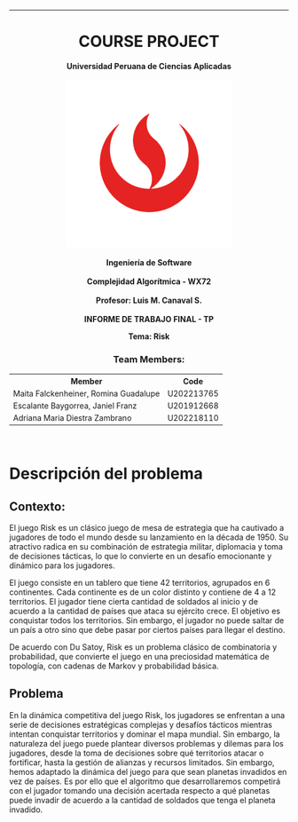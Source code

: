 <hr>

# <center>COURSE PROJECT</center>

<p align="center">
	<strong>Universidad Peruana de Ciencias Aplicadas</strong><br>
<br>
	<img src="/assets/logo-upc.png"></img><br>
<br>
	<strong>Ingeniería de Software </strong><br>
<br>
	<strong>Complejidad Algorítmica - WX72 </strong><br> 
<br>
	<strong>Profesor: Luis M. Canaval S.</strong><br>
	<br> <strong>INFORME DE TRABAJO FINAL - TP </strong>
</p>

<p align="center">
	<strong>Tema:  Risk </strong>
</p>

<h3 align="center" >Team Members:</h3>
<div>
	<table align="center">
    	<tr>
        	<th style="text-align:center;">Member</th>
        	<th style="text-align:center;">Code</th>
    	</tr>
    	<tr>
        	<td>Maita Falckenheiner, Romina Guadalupe </td>
            <td>U202213765</td>
    	</tr>
    	<tr>
        	<td>Escalante Baygorrea, Janiel Franz</td>
            <td>U201912668</td>
    	</tr>
    	<tr>
        	<td>Adriana Maria Diestra Zambrano</td>
            <td>U202218110</td>
    	</tr>
	</table>
</div>
<br>

# Descripción del problema

## Contexto:
El juego Risk es un clásico juego de mesa de estrategia que ha cautivado a jugadores de todo el mundo desde su lanzamiento en la década de 1950. Su atractivo radica en su combinación de estrategia militar, diplomacia y toma de decisiones tácticas, lo que lo convierte en un desafío emocionante y dinámico para los jugadores.


El juego consiste en un tablero que tiene 42 territorios, agrupados en 6 continentes. Cada continente es de un color distinto y contiene de 4 a 12 territorios.
El jugador tiene cierta cantidad de soldados al inicio y de acuerdo a la cantidad de países que ataca su ejército crece.
El objetivo es conquistar todos los territorios. Sin embargo, el jugador no puede saltar de un país a otro sino que debe pasar por ciertos países para llegar el destino.

De acuerdo con Du Satoy, Risk es un problema clásico de combinatoria y probabilidad, que convierte el juego en una preciosidad matemática de topología, con cadenas de Markov y probabilidad básica.

## Problema
En la dinámica competitiva del juego Risk, los jugadores se enfrentan a una serie de decisiones estratégicas complejas y desafíos tácticos mientras intentan conquistar territorios y dominar el mapa mundial. Sin embargo, la naturaleza del juego puede plantear diversos problemas y dilemas para los jugadores, desde la toma de decisiones sobre qué territorios atacar o fortificar, hasta la gestión de alianzas y recursos limitados.
Sin embargo, hemos adaptado la dinámica del juego para que sean planetas invadidos en vez de países.
Es por ello que el algoritmo que desarrollaremos competirá con el jugador tomando una decisión acertada respecto a qué planetas puede invadir de acuerdo a la cantidad de soldados que tenga el planeta invadido.
